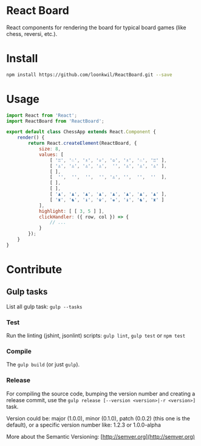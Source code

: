 # React Board

React components for rendering the board for typical board games (like chess,
reversi, etc.).

# Install

```bash
npm install https://github.com/loonkwil/ReactBoard.git --save
```

# Usage

```javascript
import React from 'React';
import ReactBoard from 'ReactBoard';

export default class ChessApp extends React.Component {
    render() {
        return React.createElement(ReactBoard, {
            size: 8,
            values: [
                [ '♖', '♘', '♗', '♕', '♔', '♗', '♘', '♖' ],
                [ '♙', '♙', '♙', '♙',  '', '♙', '♙', '♙' ],
                [ ],
                [  '',  '',  '',  '', '♙', '',  '',  ''  ],
                [ ],
                [ ],
                [ '♟', '♟', '♟', '♟', '♟', '♟', '♟', '♟' ],
                [ '♜', '♞', '♝', '♛', '♚', '♝', '♞', '♜' ]
            ],
            highlight: [ [ 3, 5 ] ],
            clickHandler: ({ row, col }) => {
                // ...
            }
        });
    }
}
```

# Contribute

## Gulp tasks

List all gulp task: `gulp --tasks`

### Test

Run the linting (jshint, jsonlint) scripts: `gulp lint`, `gulp test` or
`npm test`

### Compile

The `gulp build` (or just `gulp`).

### Release

For compiling the source code, bumping the version number and creating a
release commit, use the `gulp release [--version <version>|-r <version>]` task.

Version could be: major (1.0.0), minor (0.1.0), patch (0.0.2) (this one is the
default), or a specific version number like: 1.2.3 or 1.0.0-alpha

More about the Semantic Versioning: [http://semver.org](http://semver.org)

